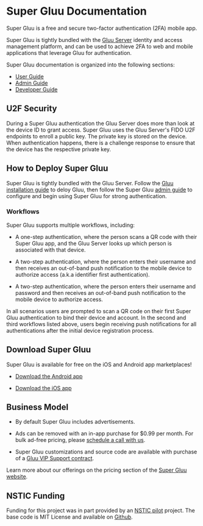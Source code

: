 # Super Gluu Documentation
Super Gluu is a free and secure two-factor authentication (2FA) mobile app. 

Super Gluu is tightly bundled with the [Gluu Server](https://gluu.org/gluu-server) identity and access management platform, and can be used to achieve 2FA to web and mobile applications that leverage Gluu for authentication.

Super Gluu documentation is organized into the following sections:

- [User Guide](./user-guide/index.md)
- [Admin Guide](./admin-guide/index.md)
- [Developer Guide](./developer-guide/index.md)

## U2F Security
During a Super Gluu authentication the Gluu Server does more than look at the device ID to grant access. Super Gluu uses the Gluu Server's FIDO U2F endpoints to enroll a public key. The private key is stored on the device. When authentication happens, there is a challenge response to ensure that the device has the respective private key. 

## How to Deploy Super Gluu 
Super Gluu is tightly bundled with the Gluu Server. Follow the [Gluu installation guide](https://gluu.org/docs/ce/installation-guide/) to deloy Gluu, then follow the Super Gluu [admin guide](https://gluu.org/docs/ce/authn-guide/supergluu/) to configure and begin using Super Gluu for strong authentication.

### Workflows
Super Gluu supports multiple workflows, including: 

- A one-step authentication, where the person scans a QR code with their Super Gluu app, and the Gluu Server looks up which person is associated with that device. 

- A two-step authentication, where the person enters their username and then receives an out-of-band push notification to the mobile device to authorize access (a.k.a identifier first authentication).

- A two-step authentication, where the person enters their username and password and then receives an out-of-band push notification to the mobile device to authorize access.   

In all scenarios users are prompted to scan a QR code on their first Super Gluu authentication to bind their device and account. In the second and third workflows listed above, users begin receiving push notifications for all authentications after the initial device registration process. 

## Download Super Gluu		
Super Gluu is available for free on the iOS and Android app marketplaces! 

 - [Download the Android app](https://play.google.com/store/apps/details?id=gluu.super.gluu)

 - [Download the iOS app](https://itunes.apple.com/us/app/super-gluu/id1093479646?ls=1&mt=8)

## Business Model 		
 
 - By default Super Gluu includes advertisements.    		
		
 - Ads can be removed with an in-app purchase for $0.99 per month. For bulk ad-free pricing, please [schedule a call with us](https://gluu.org/booking).
 
 - Super Gluu customizations and source code are available with purchase of a [Gluu VIP Support contract](https://gluu.org/pricing).
 		
 Learn more about our offerings on the pricing section of the [Super Gluu website](http://super.gluu.org/).  

## NSTIC Funding
Funding for this project was in part provided by an [NSTIC pilot](https://www.nist.gov/itl/tig/pilot-projects#MorphoTrust_USA) project. The base code is MIT License and available on [Github]( https://github.com/GluuFederation/oxPush3). 
